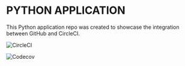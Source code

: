 # PYTHON APPLICATION

This Python application repo was created to showcase the integration between GitHub and CircleCI.

![CircleCI](https://img.shields.io/circleci/build/github/Siphosakhe-git/SM-AZ_Repo?style=flat-square)

![Codecov](https://img.shields.io/codecov/c/github/Siphosakhe-git/SM-AZ_Repo)
